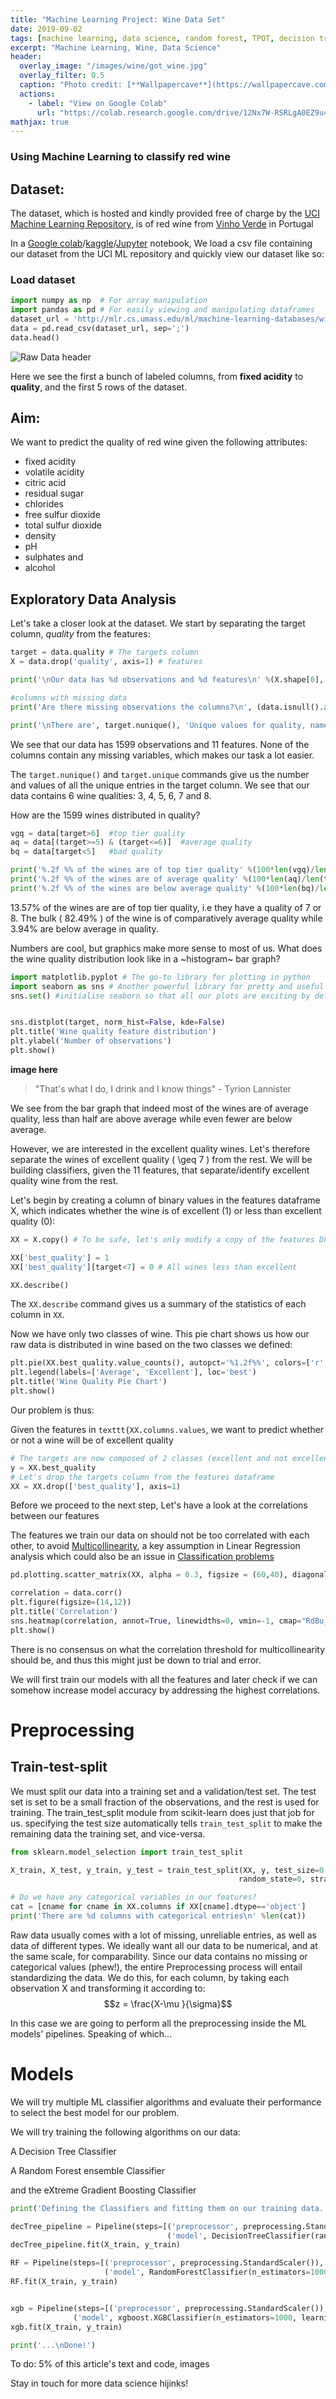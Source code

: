```yaml
---
title: "Machine Learning Project: Wine Data Set"
date: 2019-09-02
tags: [machine learning, data science, random forest, TPOT, decision tree, decision trees, gradient boost, Xtreme gradient boosting, XGBoost, scikit-learn, sklearn]
excerpt: "Machine Learning, Wine, Data Science"
header:
  overlay_image: "/images/wine/got_wine.jpg"
  overlay_filter: 0.5
  caption: "Photo credit: [**Wallpapercave**](https://wallpapercave.com/tyrion-lannister-wallpapers)"
  actions:
    - label: "View on Google Colab"
      url: "https://colab.research.google.com/drive/12Nx7W-RSRLgA0EZ9u4DPVc3HrtpN3luu#scrollTo=B6ROuYD_qbap&forceEdit=true&offline=true&sandboxMode=true"
mathjax: true
---
```


### Using Machine Learning to classify red wine

## Dataset:
The dataset, which is hosted and kindly provided free of charge by the [UCI Machine Learning Repository](http://mlr.cs.umass.edu/ml/), is of red wine from [Vinho Verde](http://www.vinhoverde.pt/en/about-vinho-verde) in Portugal

In a [Google colab](https://colab.research.google.com/)/[kaggle](https://www.kaggle.com/)/[Jupyter](https://jupyter.org/) notebook, We load a csv file containing our dataset from the UCI ML repository
and quickly view our dataset like so:

### Load dataset
```python
import numpy as np  # For array manipulation
import pandas as pd # For easily viewing and manipulating dataframes
dataset_url = 'http://mlr.cs.umass.edu/ml/machine-learning-databases/wine-quality/winequality-red.csv'
data = pd.read_csv(dataset_url, sep=';')
data.head()
```

<img src="{{ site.url }}{{ site.baseurl }}/images/wine/data_head.png" alt="Raw Data header">

Here we see the first a bunch of labeled columns, from **fixed acidity** to **quality**, and the first 5 rows of the dataset.

## Aim:
We want to predict the quality of red wine given the following attributes:
* fixed acidity
* volatile acidity
* citric acid
* residual sugar
* chlorides
* free sulfur dioxide
* total sulfur dioxide
* density
* pH
* sulphates
and
* alcohol


## Exploratory Data Analysis
Let's take a closer look at the dataset. We start by separating the target column, *quality* from the features:

```python
target = data.quality # The targets column
X = data.drop('quality', axis=1) # features

print('\nOur data has %d observations and %d features\n' %(X.shape[0], X.shape[1]))

#columns with missing data
print('Are there missing observations the columns?\n', (data.isnull().any()))

print('\nThere are', target.nunique(), 'Unique values for quality, namely:', sorted(target.unique()))
```
We see that our data has 1599 observations and 11 features. None of the columns contain any missing variables, which makes our task a lot easier.

The `target.nunique()` and `target.unique` commands give us the number and values of all the unique entries in the target column.
We see that our data contains 6 wine qualities: 3, 4, 5, 6, 7 and 8.

How are the 1599 wines distributed in quality?
```python
vgq = data[target>6]  #top tier quality
aq = data[(target>=5) & (target<=6)]  #average quality
bq = data[target<5]   #bad quality

print('%.2f %% of the wines are of top tier quality' %(100*len(vgq)/len(target)))
print('%.2f %% of the wines are of average quality' %(100*len(aq)/len(target)))
print('%.2f %% of the wines are below average quality' %(100*len(bq)/len(target)))
```

13.57\% of the wines are are of top tier quality, i.e they have a quality of 7 or 8. The bulk ( 82.49\% ) of the wine is of comparatively average quality while  3.94\%  are below average in quality.

Numbers are cool, but graphics make more sense to most of us. What does the wine quality distribution look like in a ~histogram~ bar graph?

```python
import matplotlib.pyplot # The go-to library for plotting in python
import seaborn as sns # Another powerful library for pretty and useful visualisations
sns.set() #initialise seaborn so that all our plots are exciting by default


sns.distplot(target, norm_hist=False, kde=False)
plt.title('Wine quality feature distribution')
plt.ylabel('Number of observations')
plt.show()
```

**image here**

> "That's what I do, I drink and I know things" - Tyrion Lannister

We see from the bar graph that indeed most of the wines are of average quality, less than half are above average while even fewer are below average.

However, we are interested in the excellent quality wines. Let's therefore separate the wines of excellent quality ( \geq 7 ) from the rest. We will be building classifiers, given the 11 features, that separate/identify excellent quality wine from the rest.

Let's begin by creating a column of binary values in the features dataframe X, which indicates whether the wine is of excellent (1) or less than excellent quality (0):
```python
XX = X.copy() # To be safe, let's only modify a copy of the features DF

XX['best_quality'] = 1
XX['best_quality'][target<7] = 0 # All wines less than excellent

XX.describe()
```

The `XX.describe` command gives us a summary of the statistics of each column in `XX`.

Now we have only two classes of wine. This pie chart shows us how our raw data is distributed in wine based on the two classes we defined:
```python
plt.pie(XX.best_quality.value_counts(), autopct='%1.2f%%', colors=['r', 'b'])
plt.legend(labels=['Average', 'Excellent'], loc='best')
plt.title('Wine Quality Pie Chart')
plt.show()
```

Our problem is thus:

Given the features in `texttt{XX.columns.values`, we want to predict whether or not a wine will be of excellent quality

```python
# The targets are now composed of 2 classes (excellent and not excellent)
y = XX.best_quality
# Let's drop the targets column from the features dataframe
XX = XX.drop(['best_quality'], axis=1)
```

Before we proceed to the next step, Let's have a look at the correlations between our features

The features we train our data on should not be too correlated with each other, to avoid [Multicollinearity](https://en.wikipedia.org/wiki/Multicollinearity), a key assumption in Linear Regression analysis which could also be an issue in [Classification problems](https://stats.stackexchange.com/questions/266267/should-one-be-concerned-about-multi-collinearity-when-using-non-linear-models/352760)

```python
pd.plotting.scatter_matrix(XX, alpha = 0.3, figsize = (60,40), diagonal = 'kde');
```

```python
correlation = data.corr()
plt.figure(figsize=(14,12))
plt.title('Correlation')
sns.heatmap(correlation, annot=True, linewidths=0, vmin=-1, cmap="RdBu_r")
plt.show()
```

There is no consensus on what the correlation threshold for multicollinearity should be, and thus this might just be down to trial and error.

We will first train our models with all the features and later check if we can somehow increase model accuracy by addressing the highest correlations.


# Preprocessing

## Train-test-split
We must split our data into a training set and a validation/test set. The test set is set to be a small fraction of the observations, and the rest is used for training.
The train_test_split module from scikit-learn does just that job for us. specifying the test size automatically tells `train_test_split` to make the remaining data the training set, and vice-versa.

```python
from sklearn.model_selection import train_test_split

X_train, X_test, y_train, y_test = train_test_split(XX, y, test_size=0.25,
                                                   random_state=0, stratify=y)
```


```python
# Do we have any categorical variables in our features?
cat = [cname for cname in XX.columns if XX[cname].dtype=='object']
print('There are %d columns with categorical entries\n' %len(cat))
```
Raw data usually comes with a lot of missing, unreliable entries, as well as data of different types. We ideally want all our data to be numerical, and at the same scale, for comparability.
Since our data contains no missing or categorical values (phew!), the entire Preprocessing process will entail standardizing the data. We do this, for each column, by taking each observation X and transforming it according to:
$$z =  \frac{X-\mu }{\sigma}$$

In this case we are going to perform all the preprocessing inside the ML models' pipelines.
Speaking of which...

# Models

We will try multiple ML classifier algorithms and evaluate their performance to select the best model for our problem.

We will try training the following algorithms on our data:

A Decision Tree Classifier

A Random Forest ensemble Classifier

and the eXtreme Gradient Boosting Classifier

```python
print('Defining the Classifiers and fitting them on our training data...')

decTree_pipeline = Pipeline(steps=[('preprocessor', preprocessing.StandardScaler()),
                                   ('model', DecisionTreeClassifier(random_state=0))])
decTree_pipeline.fit(X_train, y_train)

RF = Pipeline(steps=[('preprocessor', preprocessing.StandardScaler()),
                     ('model', RandomForestClassifier(n_estimators=1000, random_state=0))])
RF.fit(X_train, y_train)


xgb = Pipeline(steps=[('preprocessor', preprocessing.StandardScaler()),
              ('model', xgboost.XGBClassifier(n_estimators=1000, learning_rate=0.05))])
xgb.fit(X_train, y_train)

print('...\nDone!')
```

To do: 5\% of this article's text and code, images


Stay in touch for more data science hijinks!
